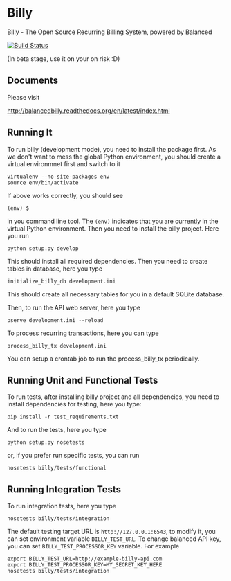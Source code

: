 # Billy

Billy - The Open Source Recurring Billing System, powered by Balanced

[![Build Status](https://travis-ci.org/balanced/billy.png)](https://travis-ci.org/balanced/billy)

(In beta stage, use it on your on risk :D)

## Documents

Please visit

http://balancedbilly.readthedocs.org/en/latest/index.html

## Running It

To run billy (development mode), you need to install the package first.
As we don't want to mess the global Python environment, you should
create a virtual environmnet first and switch to it

```
virtualenv --no-site-packages env
source env/bin/activate
```

If above works correctly, you should see

```
(env) $
```

in you command line tool. The `(env)` indicates that you are currently
in the virtual Python environment. Then you need to install the billy project.
Here you run

```
python setup.py develop
```

This should install all required dependencies. Then you need to create 
tables in database, here you type

```
initialize_billy_db development.ini
```

This should create all necessary tables for you in a default SQLite database.

Then, to run the API web server, here you type

```
pserve development.ini --reload
```

To process recurring transactions, here you can type

```
process_billy_tx development.ini
```

You can setup a crontab job to run the process_billy_tx periodically.

## Running Unit and Functional Tests

To run tests, after installing billy project and all dependencies, you need
to install dependencies for testing, here you type:

```
pip install -r test_requirements.txt
```

And to run the tests, here you type

```
python setup.py nosetests
```

or, if you prefer run specific tests, you can run

```
nosetests billy/tests/functional
```

## Running Integration Tests

To run integration tests, here you type

```
nosetests billy/tests/integration
```

The default testing target URL is `http://127.0.0.1:6543`, to modify it, you can 
set environment variable `BILLY_TEST_URL`. To change balanced API key, you can set
`BILLY_TEST_PROCESSOR_KEY` variable. For example

```
export BILLY_TEST_URL=http://example-billy-api.com
export BILLY_TEST_PROCESSOR_KEY=MY_SECRET_KEY_HERE
nosetests billy/tests/integration
```
